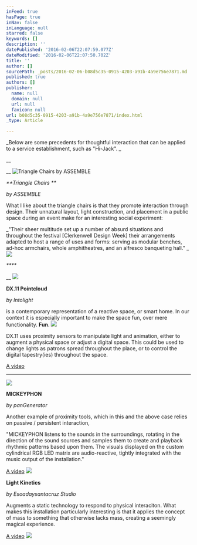 ```yaml
---
inFeed: true
hasPage: true
inNav: false
inLanguage: null
starred: false
keywords: []
description: ''
datePublished: '2016-02-06T22:07:59.077Z'
dateModified: '2016-02-06T22:07:50.702Z'
title: ''
author: []
sourcePath: _posts/2016-02-06-b08d5c35-0915-4203-a91b-4a9e756e7871.md
published: true
authors: []
publisher:
  name: null
  domain: null
  url: null
  favicon: null
url: b08d5c35-0915-4203-a91b-4a9e756e7871/index.html
_type: Article

---
```

_Below are some precedents for thoughtful interaction that can be applied to a service establishment, such as "Hi-Jack". _

__

__
![Triangle Chairs by ASSEMBLE](https://the-grid-user-content.s3-us-west-2.amazonaws.com/76959234-7a5a-4c1d-8bb2-44b177bf990d.jpg)

_**Triangle Chairs **_

_by ASSEMBLE_

What I like about the triangle chairs is that they promote interaction through design. Their unnatural layout, light construction, and placement in a public space during an event make for an interesting social experiment: 

_"Their sheer multitude set up a number of absurd situations and throughout the festival \[Clerkenwell Design Week\] their arrangements adapted to host a range of uses and forms: serving as modular benches, ad-hoc armchairs, whole amphitheatres, and an alfresco banqueting hall." _
![](https://the-grid-user-content.s3-us-west-2.amazonaws.com/5044e438-3281-41f7-9708-5eb496f0ed11.jpg)

_****_

__
![](https://the-grid-user-content.s3-us-west-2.amazonaws.com/bb21fe38-2678-4545-9e0e-f2079c4f5463.gif)

**DX.11 Pointcloud**

_by Intolight_

is a contemporary representation of a reactive space, or smart home. In our context it is especially important to make the space fun, over mere functionality. **Fun**. ![](https://the-grid-user-content.s3-us-west-2.amazonaws.com/fccfca81-bb5a-4cb2-8b83-241a69883737.gif)

DX.11 uses proximity sensors to manipulate light and animation, either to augment a physical space or adjust a digital space. This could be used to change lights as patrons spread throughout the place, or to control the digital tapestry(ies) throughout the space. 

[A video][0]

****
![](https://the-grid-user-content.s3-us-west-2.amazonaws.com/3d6e21c4-e0b9-4826-bced-0ccbe4899072.gif)

**MICKEYPHON**

_by panGenerator_

Another example of proximity tools, which in this and the above case relies on passive / persistent interaction, 

"MICKEYPHON listens to the sounds in the surroundings, rotating in the direction of the sound sources and samples them to create and playback rhythmic patterns based upon them. The visuals displayed on the custom cylindrical RGB LED matrix are audio-reactive, tightly integrated with the music output of the installation."

[A video][1]
![](https://the-grid-user-content.s3-us-west-2.amazonaws.com/a8e024f5-265c-45cc-96d8-14fd378e508e.png)

**Light Kinetics**

_by Esoadaysantacruz Studio_

Augments a static technology to respond to physical interaciton. What makes this installation particularly interesting is that it applies the concept of mass to something that otherwise lacks mass, creating a seemingly magical experience. 

[A video][2]
![](https://the-grid-user-content.s3-us-west-2.amazonaws.com/e026b1bf-94a6-4e91-9db8-399bfe1d8fc0.png)

[0]: https://vimeo.com/149648806
[1]: https://vimeo.com/151174535
[2]: https://vimeo.com/122633347